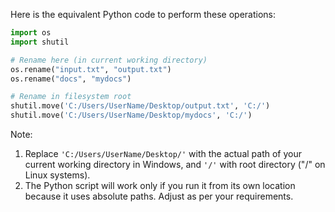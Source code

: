 Here is the equivalent Python code to perform these operations:

```python
import os
import shutil

# Rename here (in current working directory)
os.rename("input.txt", "output.txt")
os.rename("docs", "mydocs")

# Rename in filesystem root
shutil.move('C:/Users/UserName/Desktop/output.txt', 'C:/')
shutil.move('C:/Users/UserName/Desktop/mydocs', 'C:/')
```

Note: 
1) Replace `'C:/Users/UserName/Desktop/'` with the actual path of your current working directory in Windows, and `'/'` with root directory ("/" on Linux systems).
2) The Python script will work only if you run it from its own location because it uses absolute paths. Adjust as per your requirements.


